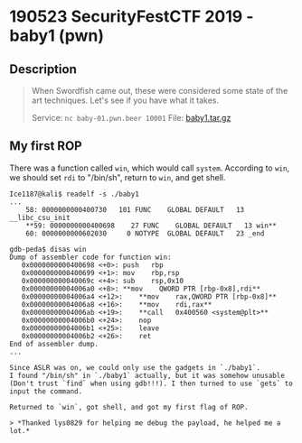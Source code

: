 190523 SecurityFestCTF 2019 - baby1 (pwn)
===

## Description

> When Swordfish came out, these were considered some state of the art techniques. Let's see if you have what it takes.
> 
> Service: `nc baby-01.pwn.beer 10001`
> File: [baby1.tar.gz](https://s3-eu-west-1.amazonaws.com/dl.securityfest.2019/cc0dcec1dd6b34bc02e08bc5e52a854d2741b55ceec40983080c5f918c9b5f11/baby1.tar.gz)

## My first ROP

There was a function called `win`, which would call `system`. According to `win`, we should set `rdi` to "/bin/sh", return to `win`, and get shell.

```b
Ice1187@kali$ readelf -s ./baby1
...
    58: 0000000000400730   101 FUNC    GLOBAL DEFAULT   13 __libc_csu_init
    **59: 0000000000400698    27 FUNC    GLOBAL DEFAULT   13 win**
    60: 0000000000602030     0 NOTYPE  GLOBAL DEFAULT   23 _end

gdb-peda$ disas win
Dump of assembler code for function win:
   0x0000000000400698 <+0>:	push   rbp
   0x0000000000400699 <+1>:	mov    rbp,rsp
   0x000000000040069c <+4>:	sub    rsp,0x10
   0x00000000004006a0 <+8>:	**mov    QWORD PTR [rbp-0x8],rdi**
   0x00000000004006a4 <+12>:	**mov    rax,QWORD PTR [rbp-0x8]**
   0x00000000004006a8 <+16>:	**mov    rdi,rax**
   0x00000000004006ab <+19>:	**call   0x400560 <system@plt>**
   0x00000000004006b0 <+24>:	nop
   0x00000000004006b1 <+25>:	leave  
   0x00000000004006b2 <+26>:	ret    
End of assembler dump. 
...

Since ASLR was on, we could only use the gadgets in `./baby1`. 
I found "/bin/sh" in `./baby1` actually, but it was somehow unusable (Don't trust `find` when using gdb!!!). I then turned to use `gets` to input the command.

Returned to `win`, got shell, and got my first flag of ROP.

> *Thanked lys0829 for helping me debug the payload, he helped me a lot.* 
